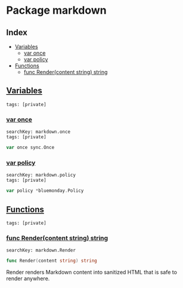 # Package markdown

## Index

* [Variables](#var)
    * [var once](#once)
    * [var policy](#policy)
* [Functions](#func)
    * [func Render(content string) string](#Render)


## <a id="var" href="#var">Variables</a>

```
tags: [private]
```

### <a id="once" href="#once">var once</a>

```
searchKey: markdown.once
tags: [private]
```

```Go
var once sync.Once
```

### <a id="policy" href="#policy">var policy</a>

```
searchKey: markdown.policy
tags: [private]
```

```Go
var policy *bluemonday.Policy
```

## <a id="func" href="#func">Functions</a>

```
tags: [private]
```

### <a id="Render" href="#Render">func Render(content string) string</a>

```
searchKey: markdown.Render
```

```Go
func Render(content string) string
```

Render renders Markdown content into sanitized HTML that is safe to render anywhere. 

